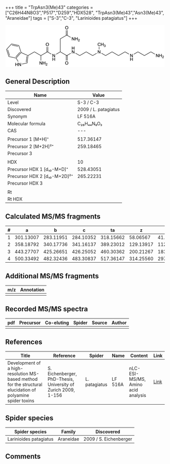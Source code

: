 +++
title = "TrpAsn3(Me)43"
categories = ["C26H44N8O3","P517","D259","HDX528",
"TrpAsn3(Me)43","Asn3(Me)43",
"Araneidae"]
tags = ["S-3","C-3",
"Larinioides patagiatus"]
+++

![](/img/TrpAsn3(Me)43.png)

## General Description

| Name                         | Value                |
|------------------------------|----------------------|
| Level                        | S-3 / C-3                  |
| Discovered                   | 2009 / L. patagiatus |
| Synonym                      | LF 516A              |
| Molecular formula            | C₂₆H₄₄N₈O₃           |
| CAS                          | ---                  |
|                              |                      |
| Precursor 1 [M+H]⁺           | 517.36147            |
| Precursor 2 [M+2H]²⁺         | 259.18465            |
| Precursor 3                  |                      |
|                              |                      |
| HDX                          | 10                   |
| Precursor HDX 1 [d₁₀-M+D]⁺   | 528.43051            |
| Precursor HDX 2 [d₁₀-M+2D]²⁺ | 265.22231            |
| Precursor HDX 3              |                      |
|                              |                      |
| Rt                           |                      |
| Rt HDX                       |                      |

## Calculated MS/MS fragments

| # | a         | b         | c         | ta        | z         | y         | tz        |
|---|-----------|-----------|-----------|-----------|-----------|-----------|-----------|
| 1 | 301.13007 | 283.11951 | 284.10352 | 318.15662 | 58.06567  | 41.03912  | 75.09222  |
| 2 | 358.18792 | 340.17736 | 341.16137 | 389.23012 | 129.13917 | 112.11262 | 160.18137 |
| 3 | 443.27707 | 425.26651 | 426.25052 | 460.30362 | 200.21267 | 183.18612 | 217.23922 |
| 4 | 500.33492 | 482.32436 | 483.30837 | 517.36147 | 314.25560 | 297.22905 | 331.28215 |

## Additional MS/MS fragments

| m/z       | Annotation |
|-----------|------------|
|           |            |

## Recorded MS/MS spectra

| pdf | Precursor | Co-eluting | Spider | Source | Author |
|-----|-----------|------------|--------|--------|--------|
|     |           |            |        |        |        |

## References

| Title                                                                                                      | Reference                                                     | Spider        | Name    | Content                            | Link                                                               |
|------------------------------------------------------------------------------------------------------------|---------------------------------------------------------------|---------------|---------|------------------------------------|--------------------------------------------------------------------|
| Development of a high-resolution MS-based method for the structural elucidation of polyamine spider toxins | S. Eichenberger, PhD-Thesis, University of Zurich 2009, 1-156 | L. patagiatus | LF 516A | nLC-ESI-MS/MS, Amino acid analysis | [Link](https://www.zora.uzh.ch/id/eprint/12787/1/Eichenberger.pdf) |

## Spider species

| Spider species         | Family    | Discovered             |
|------------------------|-----------|------------------------|
| Larinioides patagiatus | Araneidae | 2009 / S. Eichenberger |

## Comments